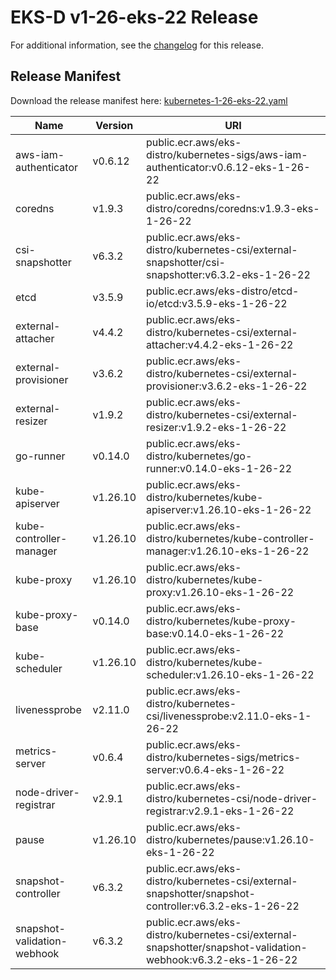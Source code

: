 # EKS-D v1-26-eks-22 Release

For additional information, see the [changelog](CHANGELOG-v1-26-eks-22.md) for this release.

## Release Manifest

Download the release manifest here: [kubernetes-1-26-eks-22.yaml](https://distro.eks.amazonaws.com/kubernetes-1-26/kubernetes-1-26-eks-22.yaml)

| Name | Version | URI |
|------|---------|-----|
| aws-iam-authenticator | v0.6.12 | public.ecr.aws/eks-distro/kubernetes-sigs/aws-iam-authenticator:v0.6.12-eks-1-26-22 |
| coredns | v1.9.3 | public.ecr.aws/eks-distro/coredns/coredns:v1.9.3-eks-1-26-22 |
| csi-snapshotter | v6.3.2 | public.ecr.aws/eks-distro/kubernetes-csi/external-snapshotter/csi-snapshotter:v6.3.2-eks-1-26-22 |
| etcd | v3.5.9 | public.ecr.aws/eks-distro/etcd-io/etcd:v3.5.9-eks-1-26-22 |
| external-attacher | v4.4.2 | public.ecr.aws/eks-distro/kubernetes-csi/external-attacher:v4.4.2-eks-1-26-22 |
| external-provisioner | v3.6.2 | public.ecr.aws/eks-distro/kubernetes-csi/external-provisioner:v3.6.2-eks-1-26-22 |
| external-resizer | v1.9.2 | public.ecr.aws/eks-distro/kubernetes-csi/external-resizer:v1.9.2-eks-1-26-22 |
| go-runner | v0.14.0 | public.ecr.aws/eks-distro/kubernetes/go-runner:v0.14.0-eks-1-26-22 |
| kube-apiserver | v1.26.10 | public.ecr.aws/eks-distro/kubernetes/kube-apiserver:v1.26.10-eks-1-26-22 |
| kube-controller-manager | v1.26.10 | public.ecr.aws/eks-distro/kubernetes/kube-controller-manager:v1.26.10-eks-1-26-22 |
| kube-proxy | v1.26.10 | public.ecr.aws/eks-distro/kubernetes/kube-proxy:v1.26.10-eks-1-26-22 |
| kube-proxy-base | v0.14.0 | public.ecr.aws/eks-distro/kubernetes/kube-proxy-base:v0.14.0-eks-1-26-22 |
| kube-scheduler | v1.26.10 | public.ecr.aws/eks-distro/kubernetes/kube-scheduler:v1.26.10-eks-1-26-22 |
| livenessprobe | v2.11.0 | public.ecr.aws/eks-distro/kubernetes-csi/livenessprobe:v2.11.0-eks-1-26-22 |
| metrics-server | v0.6.4 | public.ecr.aws/eks-distro/kubernetes-sigs/metrics-server:v0.6.4-eks-1-26-22 |
| node-driver-registrar | v2.9.1 | public.ecr.aws/eks-distro/kubernetes-csi/node-driver-registrar:v2.9.1-eks-1-26-22 |
| pause | v1.26.10 | public.ecr.aws/eks-distro/kubernetes/pause:v1.26.10-eks-1-26-22 |
| snapshot-controller | v6.3.2 | public.ecr.aws/eks-distro/kubernetes-csi/external-snapshotter/snapshot-controller:v6.3.2-eks-1-26-22 |
| snapshot-validation-webhook | v6.3.2 | public.ecr.aws/eks-distro/kubernetes-csi/external-snapshotter/snapshot-validation-webhook:v6.3.2-eks-1-26-22 |
